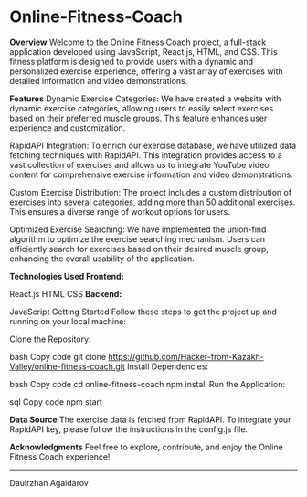 # Online-Fitness-Coach

**Overview**
Welcome to the Online Fitness Coach project, a full-stack application developed using JavaScript, React.js, HTML, and CSS. This fitness platform is designed to provide users with a dynamic and personalized exercise experience, offering a vast array of exercises with detailed information and video demonstrations.

**Features**
Dynamic Exercise Categories: We have created a website with dynamic exercise categories, allowing users to easily select exercises based on their preferred muscle groups. This feature enhances user experience and customization.

RapidAPI Integration: To enrich our exercise database, we have utilized data fetching techniques with RapidAPI. This integration provides access to a vast collection of exercises and allows us to integrate YouTube video content for comprehensive exercise information and video demonstrations.

Custom Exercise Distribution: The project includes a custom distribution of exercises into several categories, adding more than 50 additional exercises. This ensures a diverse range of workout options for users.

Optimized Exercise Searching: We have implemented the union-find algorithm to optimize the exercise searching mechanism. Users can efficiently search for exercises based on their desired muscle group, enhancing the overall usability of the application.

**Technologies Used
Frontend:**

React.js
HTML
CSS
**Backend:**

JavaScript
Getting Started
Follow these steps to get the project up and running on your local machine:

Clone the Repository:

bash
Copy code
git clone https://github.com/Hacker-from-Kazakh-Valley/online-fitness-coach.git
Install Dependencies:

bash
Copy code
cd online-fitness-coach
npm install
Run the Application:

sql
Copy code
npm start


**Data Source**
The exercise data is fetched from RapidAPI. To integrate your RapidAPI key, please follow the instructions in the config.js file.

**Acknowledgments**
Feel free to explore, contribute, and enjoy the Online Fitness Coach experience!

---------------------------------
Dauirzhan Agaidarov
